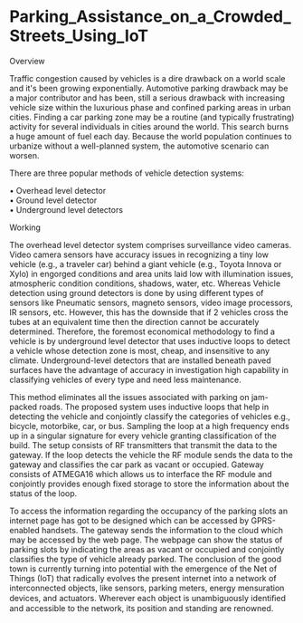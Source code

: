 # Parking_Assistance_on_a_Crowded_Streets_Using_IoT

Overview

Traffic congestion caused by vehicles is a dire drawback on a world scale and it's been growing exponentially. Automotive parking drawback may be a major contributor and has been, still a serious drawback with increasing vehicle size within the luxurious phase and confined parking areas in urban cities. Finding a car parking zone may be a routine (and typically frustrating) activity for several individuals in cities around the world. This search burns a huge amount of fuel each day. Because the world population continues to urbanize without a well-planned system, the automotive scenario can worsen. 

There are three popular methods of vehicle detection systems: 

•	Overhead level detector  
•	Ground level detector  
•	Underground level detectors

Working

The overhead level detector system comprises surveillance video cameras. Video camera sensors have accuracy issues in recognizing a tiny low vehicle (e.g., a traveler car) behind a giant vehicle (e.g., Toyota Innova or Xylo) in engorged conditions and area units laid low with illumination issues, atmospheric condition conditions, shadows, water, etc. Whereas Vehicle detection using ground detectors is done by using different types of sensors like Pneumatic sensors, magneto sensors, video image processors, IR sensors, etc. However, this has the downside that if 2 vehicles cross the tubes at an equivalent time then the direction cannot be accurately determined. Therefore, the foremost economical methodology to find a vehicle is by underground level detector that uses inductive loops to detect a vehicle whose detection zone is most, cheap, and insensitive to any climate. Underground-level detectors that are installed beneath paved surfaces have the advantage of accuracy in investigation high capability in classifying vehicles of every type and need less maintenance. 


This method eliminates all the issues associated with parking on jam-packed roads. The proposed system uses inductive loops that help in detecting the vehicle and conjointly classify the categories of vehicles e.g., bicycle, motorbike, car, or bus. Sampling the loop at a high frequency ends up in a singular signature for every vehicle granting classification of the build. The setup consists of RF transmitters that transmit the data to the gateway. If the loop detects the vehicle the RF module sends the data to the gateway and classifies the car park as vacant or occupied. Gateway consists of ATMEGA16 which allows us to interface the RF module and conjointly provides enough fixed storage to store the information about the status of the loop. 



To access the information regarding the occupancy of the parking slots an internet page has got to be designed which can be accessed by GPRS-enabled handsets. The gateway sends the information to the cloud which may be accessed by the web page. The webpage can show the status of parking slots by indicating the areas as vacant or occupied and conjointly classifies the type of vehicle already parked. The conclusion of the good town is currently turning into potential with the emergence of the Net of Things (IoT) that radically evolves the present internet into a network of interconnected objects, like sensors, parking meters, energy mensuration devices, and actuators. Wherever each object is unambiguously identiﬁed and accessible to the network, its position and standing are renowned.


